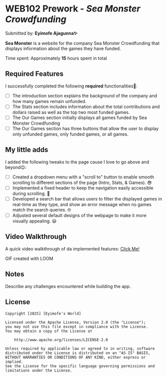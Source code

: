 # WEB102 Prework - *Sea Monster Crowdfunding*

Submitted by: **Eyimofe Ajagunna✨**

**Sea Monster** is a website for the company Sea Monster Crowdfunding that displays information about the games they have funded.

Time spent: Approximately **15** hours spent in total

## Required Features

I successfully completed the following **required** functionalities🚀:

* [ ] The introduction section explains the background of the company and how many games remain unfunded.
* [ ] The Stats section includes information about the total contributions and dollars raised as well as the top two most funded games.
* [ ] The Our Games section initially displays all games funded by Sea Monster Crowdfunding
* [ ] The Our Games section has three buttons that allow the user to display only unfunded games, only funded games, or all games.

## My little adds

I added the following tweaks to the page cause I love to go above and beyond😉:

* [ ] Created a dropdown menu with a "scroll to" button to enable smooth scrolling to different sections of the page (Intro, Stats, & Games). 😎
* [ ] Implemented a fixed header to keep the navigation easily accessible during scrolling. 🫡
* [ ] Developed a search bar that allows users to filter the displayed games in real-time as they type, and show an error message when no games match the search queries. 🤓
* [ ] Adjusted several default designs of the webpage to make it more visually appealing. 😃 

## Video Walkthrough

A quick video walkthrough of da implemented features:  <a href="https://www.loom.com/share/68d2af2b1b6d4e89878d377c8dea6a42?sid=1212af7e-8392-47e9-86bc-9b8f42d99cf1" target="_blank">Click Me!</a>

<!-- Replace this with whatever GIF tool you used! -->
GIF created with LOOM  

## Notes
Describe any challenges encountered while building the app.

## License

    Copyright [2025] [Eyimofe's World]

    Licensed under the Apache License, Version 2.0 (the "License");
    you may not use this file except in compliance with the License.
    You may obtain a copy of the License at

        http://www.apache.org/licenses/LICENSE-2.0

    Unless required by applicable law or agreed to in writing, software
    distributed under the License is distributed on an "AS IS" BASIS,
    WITHOUT WARRANTIES OR CONDITIONS OF ANY KIND, either express or implied.
    See the License for the specific language governing permissions and
    limitations under the License.
